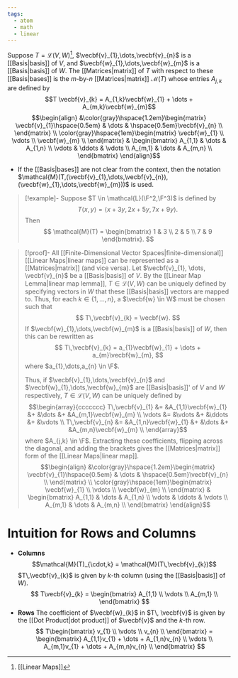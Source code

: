 ```yaml
---
tags:
  - atom
  - math
  - linear
---
```

Suppose $T = \mathcal{L}(V,W)$[^1], $\vecbf{v}_{1},\dots,\vecbf{v}_{n}$ is a [[Basis|basis]] of $V$, and $\vecbf{w}_{1},\dots,\vecbf{w}_{m}$ is a [[Basis|basis]] of $W$. The [[Matrices|matrix]] of $T$ with respect to these [[Basis|bases]] is the $m$-by-$n$ [[Matrices|matrix]] $\mathcal{M}(T)$ whose entries $A_{j,k}$ are defined by
$$T \vecbf{v}_{k} = A_{1,k}\vecbf{w}_{1} + \dots + A_{m,k}\vecbf{w}_{m}$$
$$\begin{align}
	&\color{gray}\hspace{1.2em}\begin{matrix}
		\vecbf{v}_{1}\hspace{0.5em} & \dots & \hspace{0.5em}\vecbf{v}_{n} \\
	\end{matrix} \\
	\color{gray}\hspace{1em}\begin{matrix}
		\vecbf{w}_{1} \\ \vdots \\ \vecbf{w}_{m} \\
	\end{matrix} &
	\begin{bmatrix}
		A_{1,1} & \dots & A_{1,n} \\
		\vdots & \ddots & \vdots \\
		A_{m,1} & \dots & A_{m,n} \\
	\end{bmatrix}
\end{align}$$
- If the [[Basis|bases]] are not clear from the context, then the notation $\mathcal{M}(T,(\vecbf{v}_{1},\dots,\vecbf{v}_{n}), (\vecbf{w}_{1},\dots,\vecbf{w}_{m}))$ is used.

> [!example]-
> Suppose $T \in \mathcal{L}(\F^2,\F^3)$ is defined by
> $$ T\langle x,y \rangle = \left< x + 3y, 2x + 5y, 7x + 9y \right>. $$
> Then
> $$ \mathcal{M}(T) = \begin{bmatrix}
> 	1 & 3 \\
> 	2 & 5 \\
> 	7 & 9
> \end{bmatrix}. $$

> [!proof]- All [[Finite-Dimensional Vector Spaces|finite-dimensional]] [[Linear Maps|linear maps]] can be represented as a [[Matrices|matrix]] (and vice versa).
> Let $\vecbf{v}_{1}, \dots, \vecbf{v}_{n}$ be a [[Basis|basis]] of $V$. By the [[Linear Map Lemma|linear map lemma]], $T \in \mathcal{L}(V,W)$ can be uniquely defined by specifying vectors in $W$ that these [[Basis|basis]] vectors are mapped to. Thus, for each $k \in \{ 1,\dots,n \}$, a $\vecbf{w} \in W$ must be chosen such that
> $$ T\,\vecbf{v}_{k} = \vecbf{w}. $$
> If $\vecbf{w}_{1},\dots,\vecbf{w}_{m}$ is a [[Basis|basis]] of $W$, then this can be rewritten as
> $$ T\,\vecbf{v}_{k} = a_{1}\vecbf{w}_{1} + \dots + a_{m}\vecbf{w}_{m}, $$
> where $a_{1},\dots,a_{n} \in \F$.
> 
> Thus, if $\vecbf{v}_{1},\dots,\vecbf{v}_{n}$ and $\vecbf{w}_{1},\dots,\vecbf{w}_{m}$ are [[Basis|basis]]' of $V$ and $W$ respectively, $T \in \mathcal{L}(V,W)$ can be uniquely defined by
> $$\begin{array}{ccccccc}
> 	T\,\vecbf{v}_{1} &= &A_{1,1}\vecbf{w}_{1} &+ &\dots &+ &A_{m,1}\vecbf{w}_{m} \\
> 	\vdots &= &\vdots &+ &\ddots &+ &\vdots \\
> 	T\,\vecbf{v}_{n} &= &A_{1,n}\vecbf{w}_{1} &+ &\dots &+ &A_{m,n}\vecbf{w}_{m} \\
> \end{array}$$
> where $A_{j,k} \in \F$. Extracting these coefficients, flipping across the diagonal, and adding the brackets gives the [[Matrices|matrix]] form of the [[Linear Maps|linear map]].
> $$\begin{align}
> 	&\color{gray}\hspace{1.2em}\begin{matrix}
> 		\vecbf{v}_{1}\hspace{0.5em} & \dots & \hspace{0.5em}\vecbf{v}_{n} \\
> 	\end{matrix} \\
> 	\color{gray}\hspace{1em}\begin{matrix}
> 		\vecbf{w}_{1} \\ \vdots \\ \vecbf{w}_{m} \\
> 	\end{matrix} &
> 	\begin{bmatrix}
> 		A_{1,1} & \dots & A_{1,n} \\
> 		\vdots & \ddots & \vdots \\
> 		A_{m,1} & \dots & A_{m,n} \\
> 	\end{bmatrix}
> \end{align}$$

# Intuition for Rows and Columns

- **Columns**
  $$\mathcal{M}(T)_{\cdot,k} = \mathcal{M}(T\,\vecbf{v}_{k})$$
  $T\,\vecbf{v}_{k}$ is given by $k$-th column (using the [[Basis|basis]] of $W$).
 $$ T\vecbf{v}_{k} = \begin{bmatrix}
	A_{1,1} \\
	\vdots \\
	A_{m,1} \\
\end{bmatrix} $$ 
- **Rows**
  The coefficient of $\vecbf{w}_{k}$ in $T\, \vecbf{v}$ is given by the [[Dot Product|dot product]] of $\vecbf{v}$ and the $k$-th row.
$$ T\begin{bmatrix}
	v_{1} \\
	\vdots \\
	v_{n} \\
\end{bmatrix} = \begin{bmatrix}
	A_{1,1}v_{1} + \dots + A_{1,n}v_{n} \\
	\vdots \\
	A_{m,1}v_{1} + \dots + A_{m,n}v_{n} \\
\end{bmatrix} $$

[^1]: [[Linear Maps]]
